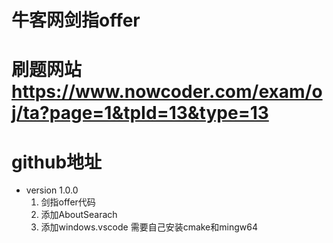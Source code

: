 
# 牛客网剑指offer
# 刷题网站 https://www.nowcoder.com/exam/oj/ta?page=1&tpId=13&type=13
# github地址
* version 1.0.0    
  1. 剑指offer代码
  2. 添加AboutSearach
  3. 添加windows.vscode 需要自己安装cmake和mingw64